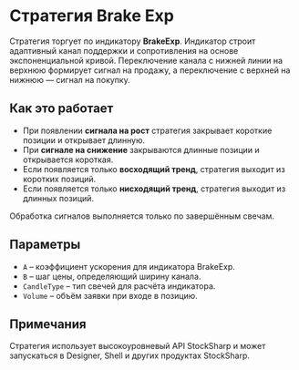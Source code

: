 # Стратегия Brake Exp

Стратегия торгует по индикатору **BrakeExp**. Индикатор строит адаптивный канал поддержки и сопротивления на основе экспоненциальной кривой. Переключение канала с нижней линии на верхнюю формирует сигнал на продажу, а переключение с верхней на нижнюю — сигнал на покупку.

## Как это работает

- При появлении **сигнала на рост** стратегия закрывает короткие позиции и открывает длинную.
- При **сигнале на снижение** закрываются длинные позиции и открывается короткая.
- Если появляется только **восходящий тренд**, стратегия выходит из коротких позиций.
- Если появляется только **нисходящий тренд**, стратегия выходит из длинных позиций.

Обработка сигналов выполняется только по завершённым свечам.

## Параметры

- `A` – коэффициент ускорения для индикатора BrakeExp.
- `B` – шаг цены, определяющий ширину канала.
- `CandleType` – тип свечей для расчёта индикатора.
- `Volume` – объём заявки при входе в позицию.

## Примечания

Стратегия использует высокоуровневый API StockSharp и может запускаться в Designer, Shell и других продуктах StockSharp.
